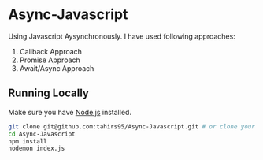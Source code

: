 # Async-Javascript
Using Javascript Aysynchronously. I have used following approaches:
1. Callback Approach
2. Promise Approach
3. Await/Async Approach

## Running Locally

Make sure you have [Node.js](http://nodejs.org/) installed.

```sh
git clone git@github.com:tahirs95/Async-Javascript.git # or clone your own fork
cd Async-Javascript
npm install
nodemon index.js
```
